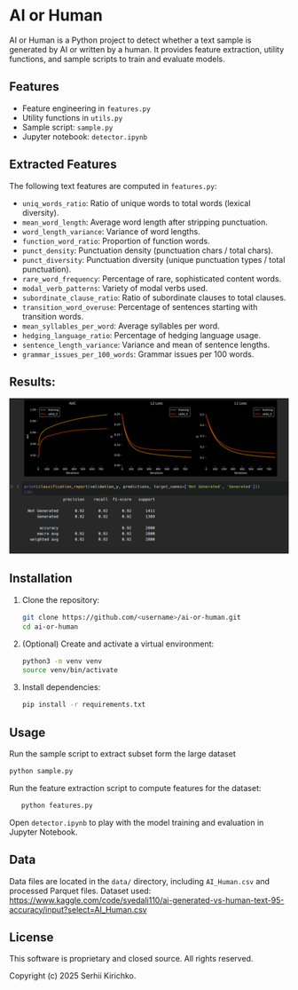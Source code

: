  # AI or Human

 AI or Human is a Python project to detect whether a text sample is generated by AI or written by a human. It provides feature extraction, utility functions, and sample scripts to train and evaluate models.

 ## Features

 - Feature engineering in `features.py`
 - Utility functions in `utils.py`
 - Sample script: `sample.py`
 - Jupyter notebook: `detector.ipynb`

 ## Extracted Features

 The following text features are computed in `features.py`:

 - `uniq_words_ratio`: Ratio of unique words to total words (lexical diversity).
 - `mean_word_length`: Average word length after stripping punctuation.
 - `word_length_variance`: Variance of word lengths.
 - `function_word_ratio`: Proportion of function words.
 - `punct_density`: Punctuation density (punctuation chars / total chars).
 - `punct_diversity`: Punctuation diversity (unique punctuation types / total punctuation).
 - `rare_word_frequency`: Percentage of rare, sophisticated content words.
 - `modal_verb_patterns`: Variety of modal verbs used.
 - `subordinate_clause_ratio`: Ratio of subordinate clauses to total clauses.
 - `transition_word_overuse`: Percentage of sentences starting with transition words.
 - `mean_syllables_per_word`: Average syllables per word.
 - `hedging_language_ratio`: Percentage of hedging language usage.
 - `sentence_length_variance`: Variance and mean of sentence lengths.
 - `grammar_issues_per_100_words`: Grammar issues per 100 words.

## Results: 

![img.png](img.png)

 ## Installation

 1. Clone the repository:
    ```bash
    git clone https://github.com/<username>/ai-or-human.git
    cd ai-or-human
    ```
 2. (Optional) Create and activate a virtual environment:
    ```bash
    python3 -m venv venv
    source venv/bin/activate
    ```
 3. Install dependencies:
    ```bash
    pip install -r requirements.txt
    ```

 ## Usage

Run the sample script to extract subset form the large dataset
 ```bash
 python sample.py
 ```

Run the feature extraction script to compute features for the dataset:
 ```bash
    python features.py
```

 Open `detector.ipynb` to play with the model training and evaluation in Jupyter Notebook.

 ## Data

Data files are located in the `data/` directory, including `AI_Human.csv` and processed Parquet files. Dataset used: https://www.kaggle.com/code/syedali110/ai-generated-vs-human-text-95-accuracy/input?select=AI_Human.csv

 ## License

 This software is proprietary and closed source. All rights reserved.

 Copyright (c) 2025 Serhii Kirichko.
